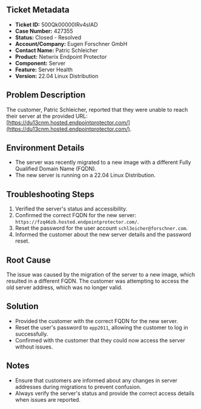 ## Ticket Metadata
- **Ticket ID:** 500Qk00000IRv4sIAD
- **Case Number:** 427355
- **Status:** Closed - Resolved
- **Account/Company:** Eugen Forschner GmbH
- **Contact Name:** Patric Schleicher
- **Product:** Netwrix Endpoint Protector
- **Component:** Server
- **Feature:** Server Health
- **Version:** 22.04 Linux Distribution

## Problem Description
The customer, Patric Schleicher, reported that they were unable to reach their server at the provided URL: [https://du13cnm.hosted.endpointprotector.com/](https://du13cnm.hosted.endpointprotector.com/). 

## Environment Details
- The server was recently migrated to a new image with a different Fully Qualified Domain Name (FQDN).
- The new server is running on a 22.04 Linux Distribution.

## Troubleshooting Steps
1. Verified the server's status and accessibility.
2. Confirmed the correct FQDN for the new server: `https://fzq46zb.hosted.endpointprotector.com/`.
3. Reset the password for the user account `schl3eicher@forschner.com`.
4. Informed the customer about the new server details and the password reset.

## Root Cause
The issue was caused by the migration of the server to a new image, which resulted in a different FQDN. The customer was attempting to access the old server address, which was no longer valid.

## Solution
- Provided the customer with the correct FQDN for the new server.
- Reset the user's password to `epp2011`, allowing the customer to log in successfully.
- Confirmed with the customer that they could now access the server without issues.

## Notes
- Ensure that customers are informed about any changes in server addresses during migrations to prevent confusion.
- Always verify the server's status and provide the correct access details when issues are reported.